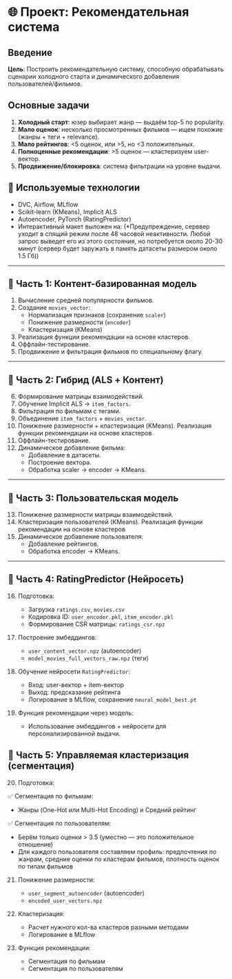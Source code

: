 # 🌐 Проект: Рекомендательная система

## Введение
**Цель**: Построить рекомендательную систему, способную обрабатывать сценарии холодного старта и динамического добавления пользователей/фильмов.

## Основные задачи
1. **Холодный старт**: юзер выбирает жанр — выдаём top-5 по popularity.
2. **Мало оценок**: несколько просмотренных фильмов — ищем похожие (жанры + теги + relevance).
3. **Мало рейтингов**: <5 оценок, или >5, но <3 положительных.
4. **Полноценные рекомендации**: >5 оценок — кластеризуем user-вектор.
5. **Продвижение/блокировка**: система фильтрации на уровне выдачи.

## 🧰 Используемые технологии
- DVC, Airflow, MLflow
- Scikit-learn (KMeans), Implicit ALS
- Autoencoder, PyTorch (RatingPredictor)
- Интерактивный макет выложен на:
  (*Предупреждение, серввер уходит в спящий режим после 48 часовой неактивности. Любой запрос выведет его из 
этого состояния, но потребуется около 20-30 минут (сервер будет заружать в память датасеты размером около 1.5 Гб))
---

## 🔹 Часть 1: Контент-базированная модель

1. Вычисление средней популярности фильмов.
2. Создание `movies_vector`:
   - Нормализация признаков (сохранение `scaler`)
   - Понижение размерности (`encoder`)
   - Кластеризация (KMeans)
3. Реализация функции рекомендации на основе кластеров.
4. Оффлайн-тестирование.
5. Продвижение и фильтрация фильмов по специальному флагу.

---

## 🔸 Часть 2: Гибрид (ALS + Контент)

6. Формирование матрицы взаимодействий.
7. Обучение Implicit ALS → `item_factors`.
8. Фильтрация по фильмам с тегами.
9. Объединение `item_factors` + `movies_vector`.
10. Понижение размерности + кластеризация (KMeans).  Реализация функции рекомендации на основе кластеров
11. Оффлайн-тестирование.
12. Динамическое добавление фильма:
    - Добавление в датасеты.
    - Построение вектора.
    - Обработка scaler → encoder → KMeans.

---

## 🔹 Часть 3: Пользовательская модель

13. Понижение размерности матрицы взаимодействий.
14. Кластеризация пользователей (KMeans).  Реализация функции рекомендации на основе кластеров
15. Динамическое добавление пользователя:
    - Добавление рейтингов.
    - Обработка encoder → KMeans.

---

## 🔸 Часть 4: RatingPredictor (Нейросеть)

16. Подготовка:
    - Загрузка `ratings.csv`, `movies.csv`
    - Кодировка ID: `user_encoder.pkl`, `item_encoder.pkl`
    - Формирование CSR матрицы: `ratings_csr.npz`

17. Построение эмбеддингов:
    - `user_content_vector.npz` (autoencoder)
    - `model_movies_full_vectors_raw.npz` (теги)

18. Обучение нейросети `RatingPredictor`:
    - Вход: user-вектор + item-вектор
    - Выход: предсказание рейтинга
    - Логирование в MLflow, сохранение `neural_model_best.pt`

19. Функция рекомендации через модель:
    - Использование эмбеддингов + нейросети для персонализированной выдачи.

## 🔸 Часть 5: Управляемая кластеризация (сегментация)

20. Подготовка:

✅ Сегментация по фильмам:
- Жанры (One-Hot или Multi-Hot Encoding) и  Средний рейтинг

✅ Сегментация по пользователям:
 - Берём только оценки > 3.5 (уместно — это положительное отношение)
- Для каждого пользователя составляем профиль: предпочтения по жанрам, средние оценки по кластерам фильмов,  плотность оценок по типам фильмов

21. Понижение размерности:
    - `user_segment_autoencoder` (autoencoder)
    - `encoded_user_vectors.npz` 

22. Кластеризация:
    - Расчет нужного кол-ва кластеров разными методами
    - Логирование в MLflow

19. Функция рекомендации:
    - Сегментация по фильмам
    - Сегментация по пользователям